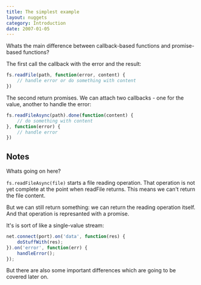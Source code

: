 ```yaml
---
title: The simplest example
layout: nuggets
category: Introduction
date: 2007-01-05
---
```


Whats the main difference between callback-based functions and promise-based 
functions?

The first call the callback with the error and the result:

```js
fs.readFile(path, function(error, content) {
	// handle error or do something with content
})
```

The second return promises. We can attach two callbacks - one for the value, 
another to handle the error:

```js
fs.readFileAsync(path).done(function(content) {
	// do something with content
}, function(error) {
	// handle error
})
```

## Notes

Whats going on here? 

`fs.readFileAsync(file)` starts a file reading operation. 
That operation is not yet complete at the point when readFile returns. This 
means we can't return the file content. 

But we can still return something: we can return the reading operation itself. 
And that operation is represanted with a promise.

It's is sort of like a single-value stream:

```js
net.connect(port).on('data', function(res) { 
	doStuffWith(res); 
}).on('error', function(err) { 
	handleError();
});
```

But there are also some important differences which are going to be covered
later on.
